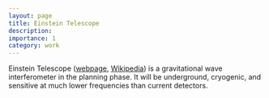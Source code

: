 ```yaml
---
layout: page
title: Einstein Telescope
description: 
importance: 1
category: work
---
```


Einstein Telescope ([webpage](https://www.et-gw.eu/), [Wikipedia](https://en.wikipedia.org/wiki/Einstein_Telescope))
is a gravitational wave interferometer in the planning phase. 
It will be underground, cryogenic, and sensitive at much lower frequencies 
than current detectors.
